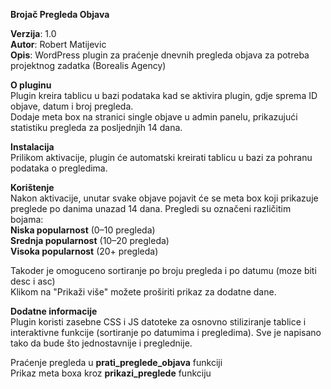 <strong>Brojač Pregleda Objava</strong> <br>

<strong>Verzija</strong>: 1.0 <br>
<strong>Autor</strong>: Robert Matijevic <br>
<strong>Opis</strong>: WordPress plugin za praćenje dnevnih pregleda objava za potreba projektnog zadatka (Borealis Agency) <br>

<strong>O pluginu</strong> <br>
Plugin kreira tablicu u bazi podataka kad se aktivira plugin, gdje sprema ID objave, datum i broj pregleda.  <br>
Dodaje meta box na stranici single objave u admin panelu, prikazujući statistiku pregleda za posljednjih 14 dana. <br>

<strong>Instalacija</strong> <br>
Prilikom aktivacije, plugin će automatski kreirati tablicu u bazi za pohranu podataka o pregledima. <br>

<strong>Korištenje</strong> <br>
Nakon aktivacije, unutar svake objave pojavit će se meta box koji prikazuje preglede po danima unazad 14 dana. Pregledi su označeni različitim bojama: <br>
<strong>Niska popularnost</strong> (0–10 pregleda) <br>
<strong>Srednja popularnost</strong> (10–20 pregleda) <br>
<strong>Visoka popularnost</strong> (20+ pregleda) <br>

Takoder je omoguceno sortiranje po broju pregleda i po datumu (moze biti desc i asc) <br>
Klikom na "Prikaži više" možete proširiti prikaz za dodatne dane. <br>

<strong>Dodatne informacije</strong> <br>
Plugin koristi zasebne CSS i JS datoteke za osnovno stiliziranje tablice i interaktivne funkcije (sortiranje po datumima i pregledima). Sve je napisano tako da bude što jednostavnije i preglednije. <br>

Praćenje pregleda u <strong>prati_preglede_objava</strong> funkciji <br>
Prikaz meta boxa kroz <strong>prikazi_preglede</strong> funkciju
